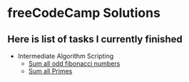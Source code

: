 # freeCodeCamp Solutions
## Here is list of tasks I currently finished


* Intermediate Algorithm Scripting
  * [Sum all odd fibonacci numbers](Intermediate%20Algorithm%20Scripting/sum-fibonacci.js)
  * [Sum all Primes](Intermediate%20Algorithm%20Scripting/sum-of-all-primes.js)

